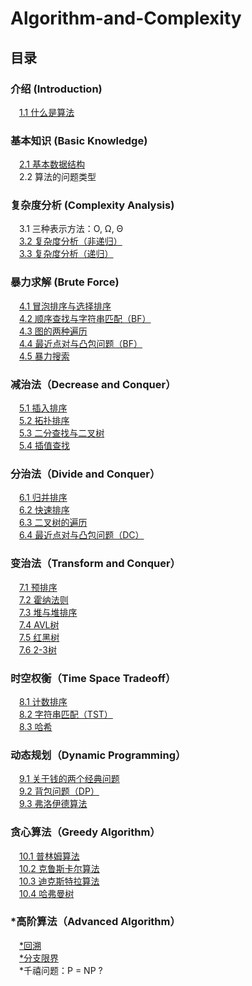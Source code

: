 # Algorithm-and-Complexity

## 目录

### 介绍 (Introduction)

&emsp;[1.1 什么是算法](https://github.com/infinityglow/Algorithm-and-Complexity/tree/master/Introduction)

### 基本知识 (Basic Knowledge)

&emsp;[2.1 基本数据结构](https://github.com/infinityglow/Algorithm-and-Complexity/tree/master/Basic%20Knowledge/Data%20Structure)<br>
&emsp;2.2 算法的问题类型<br>

### 复杂度分析 (Complexity Analysis)

&emsp;3.1 三种表示方法：O, Ω, Θ<br>
&emsp;[3.2 复杂度分析（非递归）](https://github.com/infinityglow/Algorithm-and-Complexity/tree/master/Complexity%20Analysis/Non-recursive)<br>
&emsp;[3.3 复杂度分析（递归）](https://github.com/infinityglow/Algorithm-and-Complexity/tree/master/Complexity%20Analysis/Recursive)<br>

### 暴力求解 (Brute Force)

&emsp;[4.1 冒泡排序与选择排序](https://github.com/infinityglow/Algorithm-and-Complexity/tree/master/Brute%20Force/Bubble%20Selection%20Sort)<br>
&emsp;[4.2 顺序查找与字符串匹配（BF）](https://github.com/infinityglow/Algorithm-and-Complexity/tree/master/Brute%20Force/String%20Matching)<br>
&emsp;[4.3 图的两种遍历](https://github.com/infinityglow/Algorithm-and-Complexity/tree/master/Brute%20Force/Graph%20Traversal)<br>
&emsp;[4.4 最近点对与凸包问题（BF）](https://github.com/infinityglow/Algorithm-and-Complexity/tree/master/Brute%20Force/Closest-Pair%20%26%20Convex-Hull%20Problem)<br>
&emsp;[4.5 暴力搜索](https://github.com/infinityglow/Algorithm-and-Complexity/tree/master/Brute%20Force/Exhaustive%20Search)<br>

### 减治法（Decrease and Conquer）

&emsp;[5.1 插入排序](https://github.com/infinityglow/Algorithm-and-Complexity/tree/master/Decrease%20and%20Conquer/Insertion%20Sort)<br>
&emsp;[5.2 拓扑排序](https://github.com/infinityglow/Algorithm-and-Complexity/tree/master/Decrease%20and%20Conquer/Topological%20Sorting)<br>
&emsp;[5.3 二分查找与二叉树](https://github.com/infinityglow/Algorithm-and-Complexity/tree/master/Decrease%20and%20Conquer/Binary%20Search%20Tree)<br>
&emsp;[5.4 插值查找](https://github.com/infinityglow/Algorithm-and-Complexity/tree/master/Decrease%20and%20Conquer/Interpolation%20Search)<br>

### 分治法（Divide and Conquer）

&emsp;[6.1 归并排序](https://github.com/infinityglow/Algorithm-and-Complexity/tree/master/Divide%20and%20Conquer/Merge%20Sort)<br>
&emsp;[6.2 快速排序](https://github.com/infinityglow/Algorithm-and-Complexity/tree/master/Divide%20and%20Conquer/Quick%20Sort)<br>
&emsp;[6.3 二叉树的遍历](https://github.com/infinityglow/Algorithm-and-Complexity/tree/master/Divide%20and%20Conquer/Binary%20Tree%20Traversal)<br>
&emsp;[6.4 最近点对与凸包问题（DC）](https://github.com/infinityglow/Algorithm-and-Complexity/tree/master/Divide%20and%20Conquer/Closest-Pair%20%26%20Convex-Hull%20Problem)<br>

### 变治法（Transform and Conquer）

&emsp;[7.1 预排序](https://github.com/infinityglow/Algorithm-and-Complexity/tree/master/Transform%20and%20Conquer/Presorting)<br>
&emsp;[7.2 霍纳法则](https://github.com/infinityglow/Algorithm-and-Complexity/tree/master/Transform%20and%20Conquer/Horner's%20Rule)<br>
&emsp;[7.3 堆与堆排序](https://github.com/infinityglow/Algorithm-and-Complexity/tree/master/Transform%20and%20Conquer/Heap%20Sort)<br>
&emsp;[7.4 AVL树](https://github.com/infinityglow/Algorithm-and-Complexity/tree/master/Transform%20and%20Conquer/AVL%20Tree)<br>
&emsp;[7.5 红黑树](https://github.com/infinityglow/Algorithm-and-Complexity/tree/master/Transform%20and%20Conquer/Red-Black%20Tree)<br>
&emsp;[7.6 2-3树](https://github.com/infinityglow/Algorithm-and-Complexity/tree/master/Transform%20and%20Conquer/Two-Three%20Tree)<br>

### 时空权衡（Time Space Tradeoff）

&emsp;[8.1 计数排序](https://github.com/infinityglow/Algorithm-and-Complexity/tree/master/Time-Space%20Tradeoff/Counting%20Sort)<br>
&emsp;[8.2 字符串匹配（TST）](https://github.com/infinityglow/Algorithm-and-Complexity/tree/master/Time-Space%20Tradeoff/String%20Matching)<br>
&emsp;[8.3 哈希](https://github.com/infinityglow/Algorithm-and-Complexity/tree/master/Time-Space%20Tradeoff/Hashing/)<br>

### 动态规划（Dynamic Programming）

&emsp;[9.1 关于钱的两个经典问题](https://github.com/infinityglow/Algorithm-and-Complexity/tree/master/Dynamic%20Programming/Classic%20Problems)<br>
&emsp;[9.2 背包问题（DP）](https://github.com/infinityglow/Algorithm-and-Complexity/tree/master/Dynamic%20Programming/Knapsack%20Problem)<br>
&emsp;[9.3 弗洛伊德算法](https://github.com/infinityglow/Algorithm-and-Complexity/tree/master/Dynamic%20Programming/Floyd's%20Algorithm)<br>
  
### 贪心算法（Greedy Algorithm）

&emsp;[10.1 普林姆算法](https://github.com/infinityglow/Algorithm-and-Complexity/tree/master/Greedy%20Algorithm/Prim's%20Algorithm)<br>
&emsp;[10.2 克鲁斯卡尔算法](https://github.com/infinityglow/Algorithm-and-Complexity/tree/master/Greedy%20Algorithm/Kruskal's%20Algorithm)<br>
&emsp;[10.3 迪克斯特拉算法](https://github.com/infinityglow/Algorithm-and-Complexity/tree/master/Greedy%20Algorithm/Dijkstra's%20Algorithm)<br>
&emsp;[10.4 哈弗曼树](https://github.com/infinityglow/Algorithm-and-Complexity/tree/master/Greedy%20Algorithm/Huffman%20Tree)<br>

### *高阶算法（Advanced Algorithm）

&emsp;[*回溯](https://github.com/infinityglow/Algorithm-and-Complexity/tree/master/Advanced%20Algorithm/Backtracking)<br>
&emsp;[*分支限界](https://github.com/infinityglow/Algorithm-and-Complexity/tree/master/Advanced%20Algorithm/Branch%20and%20Bound)<br>
&emsp;*千禧问题：P = NP ?<br>
